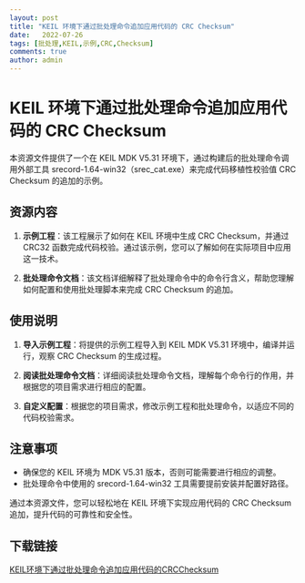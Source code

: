 ```yaml
---
layout: post
title: "KEIL 环境下通过批处理命令追加应用代码的 CRC Checksum"
date:   2022-07-26
tags: [批处理,KEIL,示例,CRC,Checksum]
comments: true
author: admin
---
```

# KEIL 环境下通过批处理命令追加应用代码的 CRC Checksum

本资源文件提供了一个在 KEIL MDK V5.31 环境下，通过构建后的批处理命令调用外部工具 srecord-1.64-win32（srec_cat.exe）来完成代码移植性校验值 CRC Checksum 的追加的示例。

## 资源内容

1. **示例工程**：该工程展示了如何在 KEIL 环境中生成 CRC Checksum，并通过 CRC32 函数完成代码校验。通过该示例，您可以了解如何在实际项目中应用这一技术。

2. **批处理命令文档**：该文档详细解释了批处理命令中的命令行含义，帮助您理解如何配置和使用批处理脚本来完成 CRC Checksum 的追加。

## 使用说明

1. **导入示例工程**：将提供的示例工程导入到 KEIL MDK V5.31 环境中，编译并运行，观察 CRC Checksum 的生成过程。

2. **阅读批处理命令文档**：详细阅读批处理命令文档，理解每个命令行的作用，并根据您的项目需求进行相应的配置。

3. **自定义配置**：根据您的项目需求，修改示例工程和批处理命令，以适应不同的代码校验需求。

## 注意事项

- 确保您的 KEIL 环境为 MDK V5.31 版本，否则可能需要进行相应的调整。
- 批处理命令中使用的 srecord-1.64-win32 工具需要提前安装并配置好路径。

通过本资源文件，您可以轻松地在 KEIL 环境下实现应用代码的 CRC Checksum 追加，提升代码的可靠性和安全性。

## 下载链接

[KEIL环境下通过批处理命令追加应用代码的CRCChecksum](https://pan.quark.cn/s/5e12a80c536d)